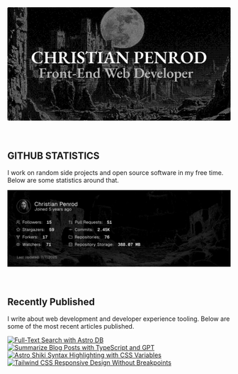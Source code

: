 
<picture>
  <source media="(prefers-color-scheme: dark)" srcset="assets/banner.dark.png?v=35931c4f-1c12-4fae-8b91-1193448b1862" width="843px" />
  <source media="(prefers-color-scheme: light)" srcset="assets/banner.light.png?v=35931c4f-1c12-4fae-8b91-1193448b1862" width="843px" />
  <img src="assets/banner.dark.png?v=35931c4f-1c12-4fae-8b91-1193448b1862" alt="Banner" width="843px" />
</picture>
<br />
<br />
<br />
<h2>GITHUB STATISTICS</h2>
<p>I work on random side projects and open source software in my free time. Below are some statistics around that.</p>
<picture>
  <source media="(prefers-color-scheme: dark)" srcset="assets/statistics.dark.png?v=35931c4f-1c12-4fae-8b91-1193448b1862" width="843px" />
  <source media="(prefers-color-scheme: light)" srcset="assets/statistics.light.png?v=35931c4f-1c12-4fae-8b91-1193448b1862" width="843px" />
  <img src="assets/statistics.dark.png?v=35931c4f-1c12-4fae-8b91-1193448b1862" alt="Github Statistics" width="843px" />
</picture>
<br />
<br />
<br />
<h2>Recently Published</h2>
<p>I write about web development and developer experience tooling. Below are some of the most recent articles published.</p>
<a href="https://christianpenrod.com/blog/full-text-search-with-astro-db"><img src="https://christianpenrod.com/blog/full-text-search-with-astro-db.png?v=35931c4f-1c12-4fae-8b91-1193448b1862" alt="Full-Text Search with Astro DB" width="421px" /></a>
<a href="https://christianpenrod.com/blog/summarize-blog-posts-with-typescript-and-gpt"><img src="https://christianpenrod.com/blog/summarize-blog-posts-with-typescript-and-gpt.png?v=35931c4f-1c12-4fae-8b91-1193448b1862" alt="Summarize Blog Posts with TypeScript and GPT" width="421px" /></a>
<a href="https://christianpenrod.com/blog/astro-shiki-syntax-highlighting-with-css-variables"><img src="https://christianpenrod.com/blog/astro-shiki-syntax-highlighting-with-css-variables.png?v=35931c4f-1c12-4fae-8b91-1193448b1862" alt="Astro Shiki Syntax Highlighting with CSS Variables" width="421px" /></a>
<a href="https://christianpenrod.com/blog/tailwindcss-responsive-design-without-breakpoints"><img src="https://christianpenrod.com/blog/tailwindcss-responsive-design-without-breakpoints.png?v=35931c4f-1c12-4fae-8b91-1193448b1862" alt="Tailwind CSS Responsive Design Without Breakpoints" width="421px" /></a>
